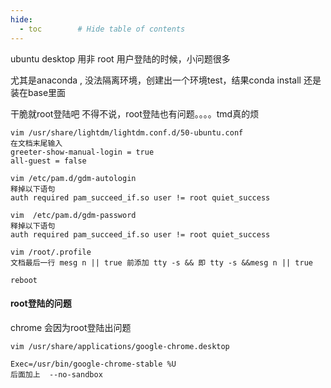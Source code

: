 ```yaml
---
hide:
  - toc        # Hide table of contents
---
```


ubuntu desktop 用非 root 用户登陆的时候，小问题很多

尤其是anaconda , 没法隔离环境，创建出一个环境test，结果conda install 还是装在base里面



干脆就root登陆吧  不得不说，root登陆也有问题。。。。tmd真的烦



```shell
vim /usr/share/lightdm/lightdm.conf.d/50-ubuntu.conf
在文档末尾输入
greeter-show-manual-login = true
all-guest = false

vim /etc/pam.d/gdm-autologin 
释掉以下语句
auth required pam_succeed_if.so user != root quiet_success

vim  /etc/pam.d/gdm-password
释掉以下语句
auth required pam_succeed_if.so user != root quiet_success

vim /root/.profile
文档最后一行 mesg n || true 前添加 tty -s && 即 tty -s &&mesg n || true

reboot
```



#### root登陆的问题

chrome 会因为root登陆出问题

```shell
vim /usr/share/applications/google-chrome.desktop 

Exec=/usr/bin/google-chrome-stable %U
后面加上  --no-sandbox
```